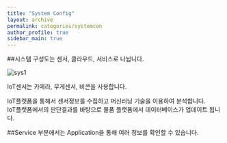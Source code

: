 ```yaml
---
title: "System Config"
layout: archive
permalink: categories/systemcon
author_profile: true
sidebar_main: true
---
```


##시스템 구성도는 센서, 클라우드, 서비스로 나뉩니다.  

![sys1](~@source/.vuepress/public/image/sys1.png)

IoT센서는 카메라, 무게센서, 비콘을 사용합니다.  

IoT플랫폼을 통해서 센서정보를 수집하고 머신러닝 기술을 이용하여 분석합니다.  
IoT플랫폼에서의 판단결과를 바탕으로 물품 플랫폼에서 데이터베이스가 업데이트 됩니다.  

##Service 부분에서는 Application을 통해 여러 정보를 확인할 수 있습니다.

